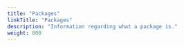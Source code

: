 ```yaml
---
title: "Packages"
linkTitle: "Packages"
description: "Information regarding what a package is."
weight: 800
---
```

